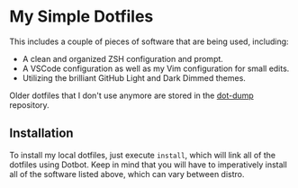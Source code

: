 # My Simple Dotfiles

This includes a couple of pieces of software that are being used, including:
- A clean and organized ZSH configuration and prompt.
- A VSCode configuration as well as my Vim configuration for small edits.
- Utilizing the brilliant GitHub Light and Dark Dimmed themes.

Older dotfiles that I don't use anymore are stored in the [dot-dump](https://github.com/BrentBoyMeBob/dot-dump) repository.

## Installation

To install my local dotfiles, just execute `install`, which will link all of the dotfiles using Dotbot. Keep in mind that you will have to imperatively install all of the software listed above, which can vary between distro.
